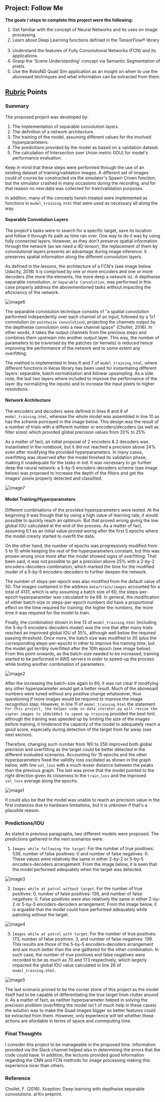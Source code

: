 ## Project: Follow Me

**The goals / steps to complete this project were the following:**  

1. Get familiar with the concept of Neural Networks and its uses on image processing.
2. Learn about Deep Learning functions defined in the TensorFlow® library .
3. Understand the features of Fully Convolutional Networks (FCN) and its applications. 
4. Grasp the 'Scene Understanding' concept via Semantic Segmentation of pixels. 
6. Use the RoboND Quad Sim application as an insight on when to use the abovesaid techniques and what information can be extracted from them. 

[//]: # (Image References)
[image1]: ./image_batch_size_60_256.png
[image2]: ./image_batch_size_30_160.png
[image3]: ./image3_while_following_the_target.png
[image4]: ./image4_while_at_patrol_without_target.png
[image5]: ./image5_while_at_patrol_with_target.png
[image6]: ./fcn.png
[image7]: ./architecture.png

## [Rubric](https://review.udacity.com/#!/rubrics/1155/view) Points

### Summary

The proposed project was developed by:
1. The implementation of separable convolution layers. 
2. The definition of a network architecture.
3. The training of the model, assuming different values for the involved hyperparameters. 
5. The predictions provided by the model as based on a validation dataset.
5. The calculation of Intersection over Union metric (IOU) for model's performance evaluation. 

Keep in mind that these steps were performed through the use of an existing dataset of training/validation images. A different set of images could of course be constructed via the simulator's Spawn Crown function, but the simulator crashed in many occasions during the recording, and for that reason no new data was collected for train/validation purposes.  

In addition, many of the concepts herein treated were implemented as functions in `model_training.html` that were used as necessary all along the way. 

#### Separable Convolution Layers

The project's tasks were to search for a specific target, save its location and follow it through its path as time ran over. One way to do it was by using fully connected layers. However, as they don't preserve spatial information through the network (as we need a 4D tensor), the replacement of them by convolutional layers presents an advantage during image inference: it preserves spatial information along the different convolution layers.

As defined in the lessons, the architecture of a FCN's (see image below. Udacity, 2018) it is comprised by one or more encoders and one or more decoders (the more the elements, the more deep a network is). A depthwise separable convolution, or `Separable Convolution`, was performed in this case properly address the abovementioned tasks without impacting the eficiciency of the network. 

![image6]

The separable convolution technique consists of "a spatial convolution performed independently over each channel of an input, followed by a 1x1 convolution (or `pointwise convolution`), projecting the channels output by the depthwise convolution onto a new channel space" (Chollet, 2016). In other words, it takes the output channels from the previous steps and combines them upstream into another output layer. This way, the number of parameters to be traversed by the patches (or kernels) is reduced hence improving the performance of the network and to some extent any overfitting. 

The method is implemented in lines 6 and 7 of `model_training.html`, where different functions in Keras library has been used for instantiating different layers: separable, batch normalization and bilinear upsampling. As a side note, the last two layers where included to improve the performance of the layer (by normalizing the inputs) and to increase the input pixels to higher resolutions. 

#### Network Architecture

The encoders and decoders were defined in lines 8 and 9 of `model_training.html`, whereas the whole model was assembled in line 10 as has the scheme portrayed in the image below. This design was the result of a number of trials with a different number or encoders/decoders (as well as filter sizes) which provided global precision values from 20% to 25%

As a matter of fact, an initial proposal of 2 encoders & 2 decoders was instantiated in the notebook, but it did not reached a precision above 24% even after modifying the provided hyperparameters. In many cases, overfitting was observed after the model finished its validation phase, making it unadequate for the tasks in ind. It was necessary to go further deep the neural network: a 5-by-5 encoders-decoders scheme (see image below) was proposed to increase the depth of the filters and get the images' pixels properly detected and classified.

![image7]

#### Model Training/Hyperparameters

Different combinations of the provided hyperparameters were tested. At the beginning it was though that by using a high value of learning rate, it would possible to quickly reach an optimum. But that proved wrong giving the low global IOU calculated at the end of the process. As a matter of fact, assuming 0.1 as an initial value proved worng after the first 5 epochs where the model crearly started to overfit the data. 

On the other hand, the number of epochs was progressively modified from 5 to 15 while keeping the rest of the hyperparameters constant, but this was proven wrong once more after the model showed signs of overfitting. That been said, it was not possible to get a precision above 25% with a 2-by-2 encoders-decoders combination, which marked the time for the modified model of a 5-by-5 encoders-decoders to  further deepen the network.

The number of steps-per-epoch was also modified from the default value of 50. The images contained in the address `data/train/images` accounted for a total of 4131, which is why assuming a batch size of 60, the steps-per-epoch hyperparameter was calculated to be 69. In general, the modification of either batch-size or steps-per-epoch numbers did have a proportional effect on the time required for training: the higher the numbers, the more time it was required for the model to train. 

Finally, the combination shown in line 13 of `model_training.html` (including the 5-by-5 encoders-decoders model) was the one that after many trials reached an improved global IOU of 35%, although well below the required passing threshold. Once more, the batch size was modified to 30 (plus the corresponding steps-per-epoch) in other to improve the training time, but the model got terribly overfitted after the 10th epoch (see image below). From this point onwards, as the batch-size needed to be increased, training started to be performed in AWS servers in order to speed-up the process while testing another combination of parameters.

![image2]

After the increasing the batch-size again to 60, it was not clear if modifying any other hyperparameter would get a better result. Much of the abovesaid numbers were tuned without any positive change whatsoever, thus questioning if more images would be required to improve the image recognition step; However, in line 11 of `model_training.html` the statement `For this project, the helper code in data_iterator.py will resize the copter images to 160x160x3 to speed up training` provided the best hint: although the training was speeded up by limiting the size of the images before training, it hinderend the capacity of the model to adequately reach a good score, especially during detection of the target from far away (see next section).

Therefore, changing such number from 160 to 256 improved both global precision and overfitting as the target could be better detected in the different evaluated scenarios. Accounting for 15 epochs and the other hyperparameters fixed the validity loss oscillated as shown in the graph below, with line `val_loss` with a much lesser distance between the peaks than the previous graph. The last was prove that the model pointed to the right direction given its closeness to the `train_loss` and the improved `val_loss` average along the epochs. 

![image1]

It could also be that the model was unable to reach an precision value in the first instances due to hardware limitations, but it is unknown if that's a plausible reason. 

### Predictions/IOU

As stated in previous paragraphs, two different models were proposed. The predictions gathered in the next scenarios were:

1. `Images while following the target`: For the number of true positives: 539, number of false positives: 0 and number of false negatives: 0. These values were relatively the same in either 2-by-2 or 5-by-5 encoders-decoders arrangement. From the image below, it is seen that the model performed adequately when the target was detected. 

![image3]

2. `Images while at patrol without target`: For the number of true positives: 0, number of false positives: 136, and number of false negatives: 0. False positives were also relatively the same in either 2-by-2 or 5-by-5 encoders-decoders arrangement. From the image below, it is arguable that the model could have performed adequately while patroling without the target.  

![image4]

3. `Images while at patrol with target`: For the number of true positives: 173, number of false positives: 3, and number of false negatives: 139. This results are those of the 5-by-5 encoders-decoders arrangement and are much better than the one gathered for the other combination. In such case, the number of true positives and false negatives were recorded to be as much as 70 and 173 respectively, which largerly impacted the global IOU value calculated in line 26 of `model_training.html`. 

![image5]

The last scenario proved to be the corner stone of this project as the model itself had to be capable of differentiating the true target from clutter around it. As a matter of fact, as neither hyperparameter helped in solving the precision problem (overfitting the model isn't of much help in these cases) the solution was to make the Quad images bigger so better features could be extracted from them. However, only experience will tell whether these actions are afordable in terms of space and commputing time.  

### Final Thoughts

I consider this project to be manageable in the proposed time. Information provided via the Slack channel helped also in determining the errors that the code could have. In addition, the lectures provided good information regarding the CNN and FCN methods for image processing making this experience nicer than others. 

### Reference

Chollet, F. (2016). Xception: Deep learning with depthwise separable convolutions. arXiv preprint.
 

